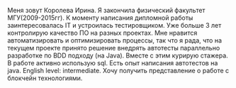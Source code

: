    Меня зовут Королева Ирина.
   Я закончила физический факультет МГУ(2009-2015гг). К моменту написания дипломной работы заинтересовалась IT и устроилась тестировщиком. Уже больше 3 лет контролирую качество ПО на разных проектах. Мне нравится автоматизировать и оптимизировать процессы, так что я рада, что на текущем проекте принято решение внедрять автотесты параллельно разработке по BDD подходу (на Java). Вместе с этим курирую стажера.
   В работе активно использую sql. Есть опыт написания автотестов на java. English level: intermediate.
   Хочу получить представление о работе с блокчейн технологиями.